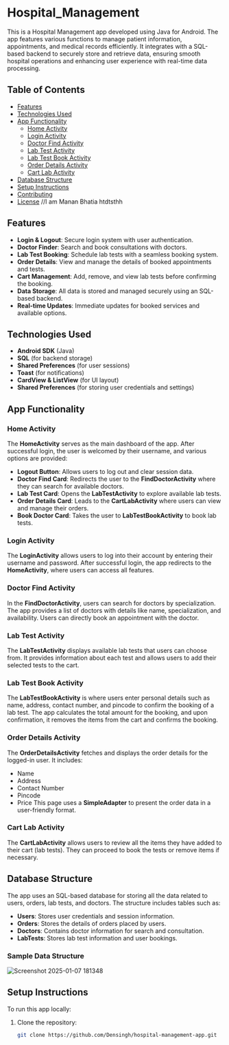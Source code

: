 # Hospital_Management
 This is a Hospital Management app developed using Java for Android. The app features various functions to manage patient information, appointments, and medical records efficiently. It integrates with a SQL-based backend to securely store and retrieve data, ensuring smooth hospital operations and enhancing user experience with real-time data processing.

## Table of Contents
- [Features](#features)
- [Technologies Used](#technologies-used)
- [App Functionality](#app-functionality)
  - [Home Activity](#home-activity)
  - [Login Activity](#login-activity)
  - [Doctor Find Activity](#doctor-find-activity)
  - [Lab Test Activity](#lab-test-activity)
  - [Lab Test Book Activity](#lab-test-book-activity)
  - [Order Details Activity](#order-details-activity)
  - [Cart Lab Activity](#cart-lab-activity)
- [Database Structure](#database-structure)
- [Setup Instructions](#setup-instructions)
- [Contributing](#contributing)
- [License](#license)
//I am Manan Bhatia htdtsthh
## Features
- **Login & Logout**: Secure login system with user authentication.
- **Doctor Finder**: Search and book consultations with doctors.
- **Lab Test Booking**: Schedule lab tests with a seamless booking system.
- **Order Details**: View and manage the details of booked appointments and tests.
- **Cart Management**: Add, remove, and view lab tests before confirming the booking.
- **Data Storage**: All data is stored and managed securely using an SQL-based backend.
- **Real-time Updates**: Immediate updates for booked services and available options.

## Technologies Used
- **Android SDK** (Java)
- **SQL** (for backend storage)
- **Shared Preferences** (for user sessions)
- **Toast** (for notifications)
- **CardView & ListView** (for UI layout)
- **Shared Preferences** (for storing user credentials and settings)

## App Functionality

### Home Activity
The **HomeActivity** serves as the main dashboard of the app. After successful login, the user is welcomed by their username, and various options are provided:
- **Logout Button**: Allows users to log out and clear session data.
- **Doctor Find Card**: Redirects the user to the **FindDoctorActivity** where they can search for available doctors.
- **Lab Test Card**: Opens the **LabTestActivity** to explore available lab tests.
- **Order Details Card**: Leads to the **CartLabActivity** where users can view and manage their orders.
- **Book Doctor Card**: Takes the user to **LabTestBookActivity** to book lab tests.

### Login Activity
The **LoginActivity** allows users to log into their account by entering their username and password. After successful login, the app redirects to the **HomeActivity**, where users can access all features.

### Doctor Find Activity
In the **FindDoctorActivity**, users can search for doctors by specialization. The app provides a list of doctors with details like name, specialization, and availability. Users can directly book an appointment with the doctor.

### Lab Test Activity
The **LabTestActivity** displays available lab tests that users can choose from. It provides information about each test and allows users to add their selected tests to the cart.

### Lab Test Book Activity
The **LabTestBookActivity** is where users enter personal details such as name, address, contact number, and pincode to confirm the booking of a lab test. The app calculates the total amount for the booking, and upon confirmation, it removes the items from the cart and confirms the booking.

### Order Details Activity
The **OrderDetailsActivity** fetches and displays the order details for the logged-in user. It includes:
- Name
- Address
- Contact Number
- Pincode
- Price
This page uses a **SimpleAdapter** to present the order data in a user-friendly format.

### Cart Lab Activity
The **CartLabActivity** allows users to review all the items they have added to their cart (lab tests). They can proceed to book the tests or remove items if necessary.

## Database Structure

The app uses an SQL-based database for storing all the data related to users, orders, lab tests, and doctors. The structure includes tables such as:
- **Users**: Stores user credentials and session information.
- **Orders**: Stores the details of orders placed by users.
- **Doctors**: Contains doctor information for search and consultation.
- **LabTests**: Stores lab test information and user bookings.

### Sample Data Structure

![Screenshot 2025-01-07 181348](https://github.com/user-attachments/assets/4fc87424-425e-4ea8-af03-0d7661e026bd)




## Setup Instructions
To run this app locally:
1. Clone the repository:
   ```bash
   git clone https://github.com/Densingh/hospital-management-app.git
